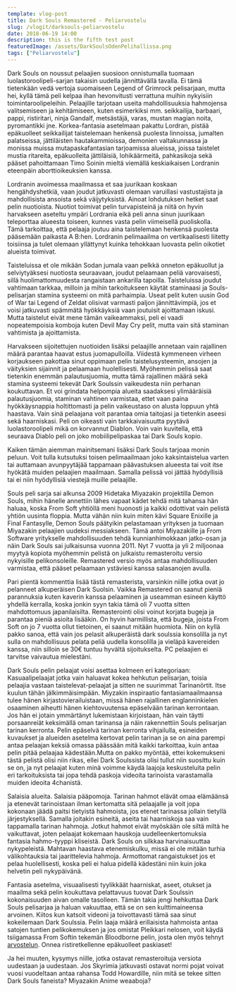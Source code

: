 ```yaml
---
template: vlog-post
title: Dark Souls Remastered - Peliarvostelu
slug: /vlogit/darksouls-peliarvostelu
date: 2018-06-19 14:00
description: this is the fifth test post
featuredImage: /assets/DarkSoulsOdenPelihallissa.png
tags: ["Peliarvostelu"]
---
```

Dark Souls on noussut pelaajien suosioon onnistumalla tuomaan luolastoroolipeli-sarjan takaisin uudella jännittävällä tavalla. Ei tämä tietenkään vedä vertoja suomaiseen Legend of Grimrock pelisarjaan, mutta hei, kyllä tämä peli kelpaa ihan hevonvitusti verrattuna muihin nykyisiin toimintaroolipeleihin.
Pelaajille tarjotaan useita mahdollisuuksia hahmojensa valitsemiseen ja kehitämiseen, kuten esimerkiksi mm. seikkailija, barbaari, pappi, ristiritari, ninja Gandalf, metsästäjä, varas, mustan magian noita, pyromantikki jne. Korkea-fantasia asetelmaan pakattu Lordran, pistää epäkuolleet seikkailijat taistelemaan henkensä puolesta linnoissa, jumalten palatseissa, jättiläisten hautakammioissa, demonien valtakunnassa ja monissa muissa mutapaskafantasian tarjoamissa alueissa, joissa taistelet mustia ritareita, epäkuolleita jättiläisiä, lohikäärmeitä, pahkasikoja sekä pääset pahoittamaan Timo Soinin mieltä viemällä keskiaikaisen Lordranin eteenpäin aborttioikeuksien kanssa.

Lordranin avoimessa maailmassa et saa juurikaan koskaan hengähdyshetkiä, vaan joudut jatkuvasti olemaan varuillasi vastustajista ja mahdollisista ansoista sekä väijytyksistä. Ainoat lohdutuksen hetket saat pelin nuotioista. Nuotiot toimivat pelin turvapisteinä ja niitä on hyvin harvakseen aseteltu ympäri Lordrania eikä peli anna sinun juurikaan teleporttaa alueesta toiseen, kunnes vasta pelin viimeisellä puoliskolla. Tämä tarkoittaa, että pelaaja joutuu aina taistelemaan henkensä puolesta pääsemään paikasta A B:hen. Lordranin pelimaailma on vertikaalisesti liitetty toisiinsa ja tulet olemaan yllättynyt kuinka tehokkaan luovasta pelin oikotiet alueista toimivat.

Taisteluissa et ole mikään Sodan jumala vaan pelkkä onneton epäkuollut ja selviytyäksesi nuotiosta seuraavaan, joudut pelaamaan peliä varovaisesti, sillä huolimattomuudesta rangaistaan ankarilla tapoilla. Taisteluissa joudut vahtimaan tarkkaa, milloin ja mihin tarkoitukseen käytät staminaasi ja Souls-pelisarjan stamina systeemi on mitä parhaimpia. Useat pelit kuten uusin God of War tai Legend of Zeldat olisivat varmasti paljon jännittävimpiä, jos et voisi jatkuvasti spämmätä hyökkäyksiä vaan joutuisit ajoittamaan iskusi. Mutta taistelut eivät mene tämän vaikeammaksi, peli ei vaadi nopeatempoisia komboja kuten Devil May Cry pelit, mutta vain sitä staminan vahtimista ja ajoittamista.

Harvakseen sijoitettujen nuotioiden lisäksi pelaajille annetaan vain rajallinen määrä parantaa haavat estus juomapulloilla. Viidestä kymmeneen virheen korjaukseen pakottaa sinut oppimaan pelin taistelusysteemin, ansojen ja väityksien sijainnit ja pelaamaan huolellisesti. Myöhemmin pelissä saat tietenkin enemmän palautusjuomia, mutta tämä rajallinen määrä sekä stamina systeemi tekevät Dark Soulssin vaikeudesta niin perhanan koukuttavan. 
Et voi grindata helpompia alueita saadaksesi ylimääräisiä palautusjuomia, staminan vahtinen varmistaa, ettet vaan paina hyökkäysnappia holtittomasti ja pelin vaikeustaso on alusta loppuun yhtä haastava. Vain sinä pelaajana voit parantaa omia taitojasi ja tietenkin aseesi sekä haarniskasi.
Peli on oikeasti vain tarkkaivaisuutta pyytävä luolastoroolipeli mikä on korvannut Diablon. Voin vain kuvitella, että seuraava Diablo peli on joko mobiilipelipaskaa tai Dark Souls kopio.  

Kaiken tämän aiemman mainitsemani lisäksi Dark Souls tarjoaa monin peluun. Voit tulla kutsutuksi toisen pelimaailmaan joko kaksintaistelua varten tai auttamaan avunpyytäjää tappamaan päävastuksen alueesta tai voit itse hyökätä muiden pelaajien maailmaan. Samalla pelissä voi jättää hyödyllisiä tai ei niin hyödyllisiä viestejä muille pelaajille.

Souls peli sarja sai alkunsa 2009 Hidetaka Miyazakin projektilla Demon Souls, mihin hänelle annettiin lähes vapaat kädet tehdä mitä tahansa hän haluaa, koska From Soft yhtiöllä meni huonosti ja kaikki odottivat vain pelistä yhtiön uusinta floppia. Mutta vähän niin kuin miten kävi Square Enixille ja Final Fantasylle, Demon Souls päätyikin pelastamaan yrityksen ja tuomaan Miyazakin pelaajien uudeksi messiakseen.
Tämä antoi Miyazakille ja From Software yritykselle mahdollisuuden tehdä kunnianhimokkaan jatko-osan ja näin Dark Souls sai julkaisunsa vuonna 2011. Nyt 7 vuotta ja yli 2 miljoonaa myytyä kopiota myöhemmin pelistä on julkaistu remasteroitu versio nykyisille pelikonsoleille. Remastered versio myös antaa mahdollisuuden varmistaa, että pääset pelaamaan ystäviesi kanssa salasanojen avulla. 

Pari pientä kommenttia lisää tästä remasterista, varsinkin niille jotka ovat jo pelanneet alkuperäisen Dark Suolsin.  Vaikka Remastered on saanut pieniä parannuksia kuten kaverin kanssa pelaaminen ja useamman esineen käyttö yhdellä kerralla, koska jonkin syyn takia tämä oli 7 vuotta sitten mahdottomuus japanilaisilta. Remasterointi olisi voinut korjata bugeja ja parantaa pieniä asioita lisääkin. On hyvin harmillista, että bugeja, joista From Soft on jo 7 vuotta ollut tietoinen, ei saanut mitään huomiota. Niin on kyllä pakko sanoa, että vain jos pelasit alkuperäistä dark soulssia konsolilla ja nyt sulla on mahdollisuus pelata peliä uudella konsolilla ja vieläpä kavereiden kanssa, niin silloin se 30€ tuntuu hyvältä sijoitukselta. PC pelaajien ei tarvitse vaivautua mielestäni. 

Dark Souls pelin pelaajat voisi asettaa kolmeen eri kategoriaan: Kasuaalipelaajat jotka vain haluavat kokea hehkutun pelisarjan, toisia pelaajia vastaan taistelevat-pelaajat ja sitten ne suurimmat Tarinanörtit. Itse kuulun tähän jälkimmäisimpään. Miyzakin inspiraatio fantasiamaailmaansa tulee hänen kirjastovierailuistaan, missä hänen rajallinen englanninkielen osaaminen aiheutti hänen kiehtovuutensa epäselvään tarinan kerrontaan. Jos hän ei jotain ymmärtänyt lukemistaan kirjoistaan, hän vain täytti porsaanreiät keksimällä oman tarinansa ja näin rakennettiin Souls pelisarjan tarinan kerronta.
Pelin epäselvä tarinan kerronta vihjailulla, esineiden kuvaukset ja alueiden asetelma kertovat pelin tarinan ja se on aina parempi antaa pelaajan keksiä omassa päässään mitä kaikki tarkoittaa, kuin antaa pelin pitää pelaajaa kädestään.Mutta on pakko myöntää, ettei kokemukseni tästä pelistä olisi niin rikas, ellei Dark Soulssista olisi tullut niin suosittu kuin se on, ja nyt pelaajat kuten minä voimme käydä laajoja keskusteluita pelin eri tarkoituksista tai jopa tehdä paskoja videoita tarinoista varastamalla muiden ideoita 4chanistä. 

Salaisia alueita. Salaisia pääpomoja. Tarinan hahmot elävät omaa elämäänsä ja etenevät tarinoistaan ilman kertomatta sitä pelaajalle ja voit jopa kokonaan jäädä paitsi tietyistä hahmoista, jos etenet tarinassa jollain tietyllä järjestyksellä. Samalla joitakin esineitä, aseita tai haarniskoja saa vain tappamalla tarinan hahmoja. Jotkut hahmot eivät myöskään ole siltä miltä he vaikuttavat, joten pelaajat kokemaan hauskoja uudelleenkertomuksia fantasia hahmo-tyyppi kliseistä.
Dark Souls on silkkaa harvinaisuuttaa nykypeleistä. Mahtavan haastava etenemiskulku, missä ei ole mitään turhia välikohtauksia tai jaarittelevia hahmoja. Armottomat rangaistukset jos et pelaa huolellisesti, koska peli ei halua pidellä kädestäni niin kuin joka helvetin peli nykypäivänä.

Fantasia asetelma, visuaalisesti tyylikkäät haarniskat, aseet, otukset ja maailma sekä pelin koukuttava pelattavuus tuovat Dark Soulssin kokonaisuuden aivan omalle tasolleen. Tämän takia jengi hehkuttaa Dark Souls pelisarjaa ja haluan vakuuttaa, että se on sen kulttimaineensa arvoinen. Kiitos kun katsoit videoni ja toivottavasti tämä saa sinut kokeilemaan Dark Soulssia. Pelin laaja määrä erillaisista hahmoista antaa satojen tuntien pelikokemuksen ja jos omistat Pleikkari nelosen, voit käydä tsiigamassa From Softin tekemän Bloodborne pelin, josta olen myös tehnyt [arvostelun](/vlogit/bloodborne-peliarvostelu).
Onnea ristiretkellenne epäkuolleet paskiaset!

Ja hei muuten, kysymys niille, jotka ostavat remasteroituja versiota uudestaan ja uudestaan. Jos Skyrimia jatkuvasti ostavat normi pojat voivat vuosi vuodeltaan antaa rahansa Todd Howardille, niin mitä se tekee sitten Dark Souls faneista? Miyazakin Anime weaaboja?
